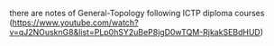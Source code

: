 there are notes of General-Topology following ICTP diploma courses (https://www.youtube.com/watch?v=qJ2NOusknG8&list=PLp0hSY2uBeP8jgD0wTQM-RjkakSEBdHUD)
